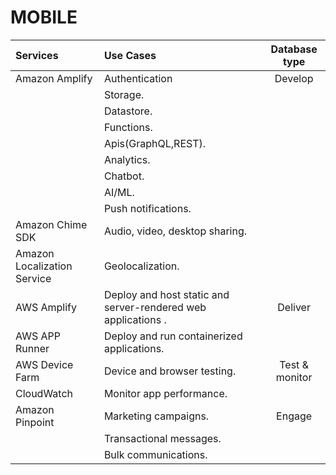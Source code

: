 # MOBILE
| Services                     | Use Cases                                                      | Database type
| :---                         | :----                                                          | :-----:
| Amazon Amplify               | Authentication                                                 | Develop   
|                              | Storage.                                                       |   
|                              | Datastore.                                                     |
|                              | Functions.                                                     | 
|                              | Apis(GraphQL,REST).                                            |  
|                              | Analytics.                                                     |  
|                              | Chatbot.                                                       |  
|                              | AI/ML.                                                         |  
|                              | Push notifications.                                            |  
| Amazon Chime SDK             | Audio, video, desktop sharing.                                 |   
| Amazon Localization Service  | Geolocalization.                                               |  
| AWS Amplify                  | Deploy and host static and server-rendered web applications .  | Deliver  
| AWS APP Runner               | Deploy and run containerized applications.                     |  
| AWS Device Farm              | Device and browser testing.                                    | Test & monitor  
| CloudWatch                   | Monitor app performance.                                       |  
| Amazon Pinpoint              | Marketing campaigns.                                           | Engage 
|                              | Transactional messages.                                        |  
|                              | Bulk communications.                                           |  

